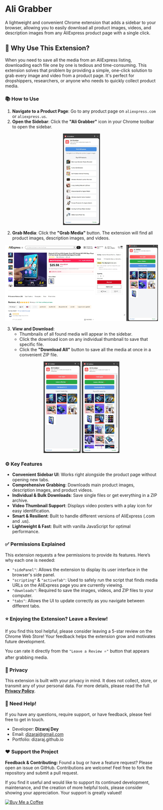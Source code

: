 # Ali Grabber
A lightweight and convenient Chrome extension that adds a sidebar to your browser, allowing you to easily download all product images, videos, and description images from any AliExpress product page with a single click.

## 💯 Why Use This Extension?
When you need to save all the media from an AliExpress listing, downloading each file one by one is tedious and time-consuming. This extension solves that problem by providing a simple, one-click solution to grab every image and video from a product page. It's perfect for dropshippers, researchers, or anyone who needs to quickly collect product media.

### 📚 How to Use
1. __Navigate to a Product Page__: Go to any product page on `aliexpress.com` or `aliexpress.us`.
2. __Open the Sidebar__: Click the **"Ali Grabber"** icon in your Chrome toolbar to open the sidebar.
<center><img src="./screenshots/screenshot_04.jpg" height="300px" alt="Ali Grabber Screenshot 01"/></center>

2. __Grab Media__: Click the **"Grab Media"** button. The extension will find all product images, description images, and videos.
<center><img src="./screenshots/screenshot_01.jpg" height="250px" alt="Ali Grabber Screenshot 02"/></center>

3. __View and Download__:
    - Thumbnails of all found media will appear in the sidebar.
    - Click the download icon on any individual thumbnail to save that specific file.
    - Click the **"Download All"** button to save all the media at once in a convenient ZIP file.
<center>
<img src="./screenshots/screenshot_02.jpg" height="300px" alt="Ali Grabber Screenshot 03"/>
<img src="./screenshots/screenshot_03.jpg" height="300px" alt="Ali Grabber Screenshot 04"/></center>

### ⚙️ Key Features
- __Convenient Sidebar UI__: Works right alongside the product page without opening new tabs.
- __Comprehensive Grabbing__: Downloads main product images, description images, and product videos.
- __Individual & Bulk Downloads__: Save single files or get everything in a ZIP archive.
- __Video Thumbnail Support__: Displays video posters with a play icon for easy identification.
- __Smart & Resilient__: Built to handle different versions of AliExpress (.com and .us).
- __Lightweight & Fast__: Built with vanilla JavaScript for optimal performance.

### ✅ Permissions Explained
This extension requests a few permissions to provide its features. Here’s why each one is needed:
- `"sidePanel"`: Allows the extension to display its user interface in the browser's side panel.
- `"scripting"` & `"activeTab"`: Used to safely run the script that finds media URLs on the AliExpress page you are currently viewing.
- `"downloads"`: Required to save the images, videos, and ZIP files to your computer.
- `"tabs"`: Allows the UI to update correctly as you navigate between different tabs.

### ⭐ Enjoying the Extension? Leave a Review!
If you find this tool helpful, please consider leaving a 5-star review on the Chrome Web Store! Your feedback helps the extension grow and motivates future development.

You can rate it directly from the `"Leave a Review ⭐"` button that appears after grabbing media.

### 🔐 Privacy
This extension is built with your privacy in mind. It does not collect, store, or transmit any of your personal data. For more details, please read the full **[Privacy Policy](SECURITY.md)**.

### 💬 Need Help!
If you have any questions, require support, or have feedback, please feel free to get in touch.
- Developer: **Dizaraj Dey**
- Email: dizaraj@gmail.com
- Portfolio: dizaraj.github.io

### ❤️ Support the Project
**Feedback & Contributing:** Found a bug or have a feature request? Please open an issue on GitHub.
Contributions are welcome! Feel free to fork the repository and submit a pull request.

If you find it useful and would like to support its continued development, maintenance, and the creation of more helpful tools, please consider showing your appreciation. Your support is greatly valued!

[![Buy Me a Coffee](https://img.shields.io/badge/Buy_Me_A_Coffee-ffdd00?style=for-the-badge&logo=buymeacoffee&logoColor=black)](https://coff.ee/dizaraj)